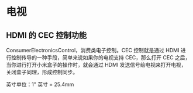 # 电视

## HDMI 的 CEC 控制功能

ConsumerElectronicsControl，消费类电子控制。CEC 控制就是通过 HDMI 进行控制传导的一种手段，简单来说如果你的电视支持 CEC，那么打开 CEC 之后，当你进行打开小米盒子的操作时，就会通过 HDMI 发送信号给电视来打开电视，关闭盒子同理，形成控制同步。

英寸单位：1" 英寸 = 25.4mm
